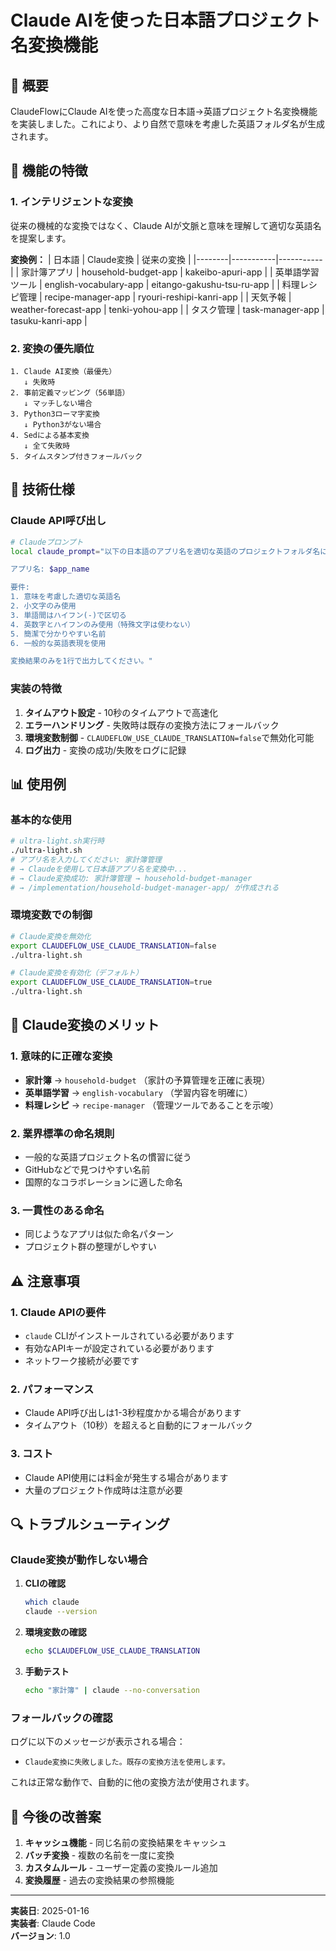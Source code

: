 # Claude AIを使った日本語プロジェクト名変換機能

## 🎯 概要

ClaudeFlowにClaude AIを使った高度な日本語→英語プロジェクト名変換機能を実装しました。これにより、より自然で意味を考慮した英語フォルダ名が生成されます。

## 🚀 機能の特徴

### 1. インテリジェントな変換

従来の機械的な変換ではなく、Claude AIが文脈と意味を理解して適切な英語名を提案します。

**変換例：**
| 日本語 | Claude変換 | 従来の変換 |
|--------|-----------|-----------|
| 家計簿アプリ | household-budget-app | kakeibo-apuri-app |
| 英単語学習ツール | english-vocabulary-app | eitango-gakushu-tsu-ru-app |
| 料理レシピ管理 | recipe-manager-app | ryouri-reshipi-kanri-app |
| 天気予報 | weather-forecast-app | tenki-yohou-app |
| タスク管理 | task-manager-app | tasuku-kanri-app |

### 2. 変換の優先順位

```
1. Claude AI変換（最優先）
   ↓ 失敗時
2. 事前定義マッピング（56単語）
   ↓ マッチしない場合
3. Python3ローマ字変換
   ↓ Python3がない場合
4. Sedによる基本変換
   ↓ 全て失敗時
5. タイムスタンプ付きフォールバック
```

## 🔧 技術仕様

### Claude API呼び出し

```bash
# Claudeプロンプト
local claude_prompt="以下の日本語のアプリ名を適切な英語のプロジェクトフォルダ名に変換してください。

アプリ名: $app_name

要件:
1. 意味を考慮した適切な英語名
2. 小文字のみ使用
3. 単語間はハイフン(-)で区切る
4. 英数字とハイフンのみ使用（特殊文字は使わない）
5. 簡潔で分かりやすい名前
6. 一般的な英語表現を使用

変換結果のみを1行で出力してください。"
```

### 実装の特徴

1. **タイムアウト設定** - 10秒のタイムアウトで高速化
2. **エラーハンドリング** - 失敗時は既存の変換方法にフォールバック
3. **環境変数制御** - `CLAUDEFLOW_USE_CLAUDE_TRANSLATION=false`で無効化可能
4. **ログ出力** - 変換の成功/失敗をログに記録

## 📊 使用例

### 基本的な使用

```bash
# ultra-light.sh実行時
./ultra-light.sh
# アプリ名を入力してください: 家計簿管理
# → Claudeを使用して日本語アプリ名を変換中...
# → Claude変換成功: 家計簿管理 → household-budget-manager
# → /implementation/household-budget-manager-app/ が作成される
```

### 環境変数での制御

```bash
# Claude変換を無効化
export CLAUDEFLOW_USE_CLAUDE_TRANSLATION=false
./ultra-light.sh

# Claude変換を有効化（デフォルト）
export CLAUDEFLOW_USE_CLAUDE_TRANSLATION=true
./ultra-light.sh
```

## 🎨 Claude変換のメリット

### 1. 意味的に正確な変換

- **家計簿** → `household-budget` （家計の予算管理を正確に表現）
- **英単語学習** → `english-vocabulary` （学習内容を明確に）
- **料理レシピ** → `recipe-manager` （管理ツールであることを示唆）

### 2. 業界標準の命名規則

- 一般的な英語プロジェクト名の慣習に従う
- GitHubなどで見つけやすい名前
- 国際的なコラボレーションに適した命名

### 3. 一貫性のある命名

- 同じようなアプリは似た命名パターン
- プロジェクト群の整理がしやすい

## ⚠️ 注意事項

### 1. Claude APIの要件

- `claude` CLIがインストールされている必要があります
- 有効なAPIキーが設定されている必要があります
- ネットワーク接続が必要です

### 2. パフォーマンス

- Claude API呼び出しは1-3秒程度かかる場合があります
- タイムアウト（10秒）を超えると自動的にフォールバック

### 3. コスト

- Claude API使用には料金が発生する場合があります
- 大量のプロジェクト作成時は注意が必要

## 🔍 トラブルシューティング

### Claude変換が動作しない場合

1. **CLIの確認**
   ```bash
   which claude
   claude --version
   ```

2. **環境変数の確認**
   ```bash
   echo $CLAUDEFLOW_USE_CLAUDE_TRANSLATION
   ```

3. **手動テスト**
   ```bash
   echo "家計簿" | claude --no-conversation
   ```

### フォールバックの確認

ログに以下のメッセージが表示される場合：
- `Claude変換に失敗しました。既存の変換方法を使用します。`

これは正常な動作で、自動的に他の変換方法が使用されます。

## 🚀 今後の改善案

1. **キャッシュ機能** - 同じ名前の変換結果をキャッシュ
2. **バッチ変換** - 複数の名前を一度に変換
3. **カスタムルール** - ユーザー定義の変換ルール追加
4. **変換履歴** - 過去の変換結果の参照機能

---

**実装日**: 2025-01-16  
**実装者**: Claude Code  
**バージョン**: 1.0